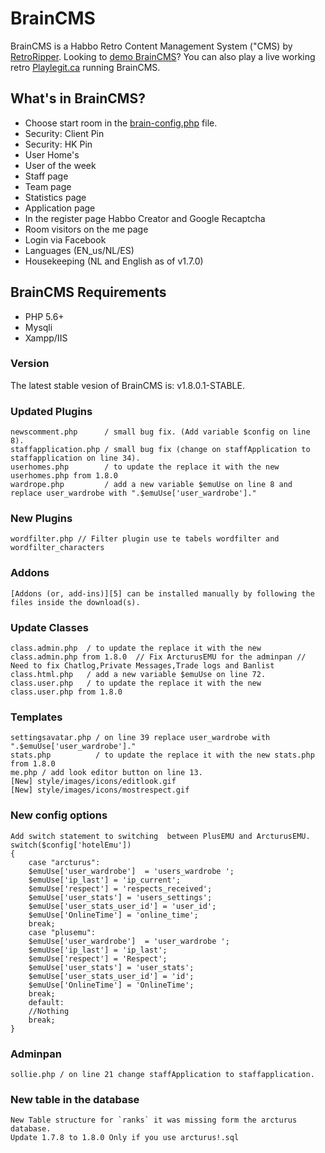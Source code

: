 # BrainCMS #

BrainCMS is a Habbo Retro Content Management System ("CMS) by [RetroRipper][1]. Looking to [demo BrainCMS][2]? You can also play a live working retro [Playlegit.ca][3] running BrainCMS.

## What's in BrainCMS? ##
- Choose start room in the [brain-config.php][4] file.
- Security: Client Pin
- Security: HK Pin
- User Home's
- User of the week
- Staff page
- Team page
- Statistics page
- Application page
- In the register page Habbo Creator and Google Recaptcha
- Room visitors on the me page
- Login via Facebook
- Languages (EN_us/NL/ES)
- Housekeeping (NL and English as of v1.7.0) 

## BrainCMS Requirements ##
- PHP 5.6+
- Mysqli
- Xampp/IIS 

### Version ###
The latest stable vesion of BrainCMS is: v1.8.0.1-STABLE.

### Updated Plugins ###
	newscomment.php      / small bug fix. (Add variable $config on line 8).
    staffapplication.php / small bug fix (change on staffApplication to staffapplication on line 34).
    userhomes.php        / to update the replace it with the new userhomes.php from 1.8.0
    wardrope.php         / add a new variable $emuUse on line 8 and replace user_wardrobe with ".$emuUse['user_wardrobe']."

### New Plugins ###
	wordfilter.php // Filter plugin use te tabels wordfilter and wordfilter_characters

### Addons ###
	[Addons (or, add-ins)][5] can be installed manually by following the files inside the download(s).

### Update Classes ###
	class.admin.php  / to update the replace it with the new class.admin.php from 1.8.0  // Fix ArcturusEMU for the adminpan // Need to fix Chatlog,Private Messages,Trade logs and Banlist
    class.html.php   / add a new variable $emuUse on line 72.
    class.user.php   / to update the replace it with the new class.user.php from 1.8.0
    
### Templates ###
    settingsavatar.php / on line 39 replace user_wardrobe with ".$emuUse['user_wardrobe']."
    stats.php          / to update the replace it with the new stats.php from 1.8.0
	me.php / add look editor button on line 13.
	[New] style/images/icons/editlook.gif
    [New] style/images/icons/mostrespect.gif

### New config options ###
	Add switch statement to switching  between PlusEMU and ArcturusEMU.
	switch($config['hotelEmu'])
	{
		case "arcturus":
		$emuUse['user_wardrobe']  = 'users_wardrobe ';
		$emuUse['ip_last'] = 'ip_current';
		$emuUse['respect'] = 'respects_received';
		$emuUse['user_stats'] = 'users_settings';
		$emuUse['user_stats_user_id'] = 'user_id';
		$emuUse['OnlineTime'] = 'online_time';
		break;
		case "plusemu":
		$emuUse['user_wardrobe']  = 'user_wardrobe ';
		$emuUse['ip_last'] = 'ip_last';
		$emuUse['respect'] = 'Respect';
		$emuUse['user_stats'] = 'user_stats';
		$emuUse['user_stats_user_id'] = 'id';
		$emuUse['OnlineTime'] = 'OnlineTime';
		break;
		default:
		//Nothing
		break;
	}


### Adminpan ###
	sollie.php / on line 21 change staffApplication to staffapplication.
    
### New table in the database ###
	New Table structure for `ranks` it was missing form the arcturus database.
    Update 1.7.8 to 1.8.0 Only if you use arcturus!.sql




[1]: https://retroripper.com/braincms.php
[2]: https://brain.retroripper.com
[3]: https://playlegit.ca/index
[4]: https://github.com/BrainCMS/BrainCMS/wiki/How-do-I-change-the-default-home-room
[5]: https://github.com/BrainCMS/BrainCMS/tree/master/brain-addons